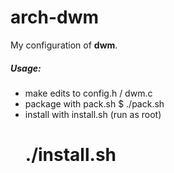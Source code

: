 arch-dwm
========

My configuration of **dwm**.

##### Usage:
- make edits to config.h / dwm.c
- package with pack.sh
    $ ./pack.sh
- install with install.sh (run as root)
    # ./install.sh
